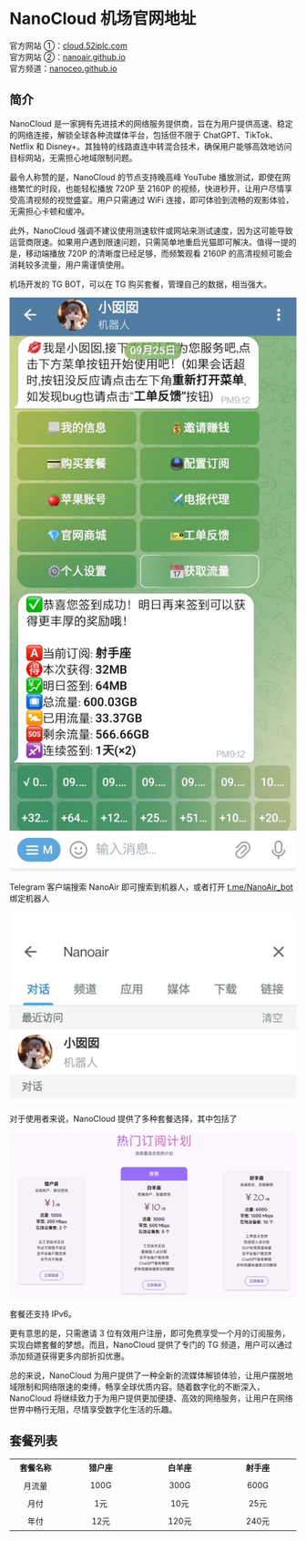 # NanoCloud 机场官网地址

官方网站 ①：[cloud.52iplc.com](https://cloud.52iplc.com)  
官方网站 ②：[nanoair.github.io](https://nanoair.github.io)  
官方频道：[nanoceo.github.io](https://nanoceo.github.io)

## 简介

NanoCloud 是一家拥有先进技术的网络服务提供商，旨在为用户提供高速、稳定的网络连接，解锁全球各种流媒体平台，包括但不限于 ChatGPT、TikTok、Netflix 和 Disney+。其独特的线路直连中转混合技术，确保用户能够高效地访问目标网站，无需担心地域限制问题。

最令人称赞的是，NanoCloud 的节点支持晚高峰 YouTube 播放测试，即使在网络繁忙的时段，也能轻松播放 720P 至 2160P 的视频，快进秒开，让用户尽情享受高清视频的视觉盛宴。用户只需通过 WiFi 连接，即可体验到流畅的观影体验，无需担心卡顿和缓冲。

此外，NanoCloud 强调不建议使用测速软件或网站来测试速度，因为这可能导致运营商限速。如果用户遇到限速问题，只需简单地重启光猫即可解决。值得一提的是，移动端播放 720P 的清晰度已经足够，而频繁观看 2160P 的高清视频可能会消耗较多流量，用户需谨慎使用。

机场开发的 TG BOT，可以在 TG 购买套餐，管理自己的数据，相当强大。

![image](https://raw.githubusercontent.com/nanoair2/nanocloud/main/1.png)

Telegram 客户端搜索 NanoAir 即可搜索到机器人，或者打开 [t.me/NanoAir_bot](https://t.me/NanoAir_bot) 绑定机器人

![image](https://raw.githubusercontent.com/nanoair2/nanocloud/main/3.png)

对于使用者来说，NanoCloud 提供了多种套餐选择，其中包括了

![image](https://raw.githubusercontent.com/nanoair2/nanocloud/main/2.png)

套餐还支持 IPv6。

更有意思的是，只需邀请 3 位有效用户注册，即可免费享受一个月的订阅服务，实现白嫖套餐的梦想。而且，NanoCloud 提供了专门的 TG 频道，用户可以通过添加频道获得更多内部折扣优惠。

总的来说，NanoCloud 为用户提供了一种全新的流媒体解锁体验，让用户摆脱地域限制和网络限速的束缚，畅享全球优质内容。随着数字化的不断深入，NanoCloud 将继续致力于为用户提供更加便捷、高效的网络服务，让用户在网络世界中畅行无阻，尽情享受数字化生活的乐趣。

## 套餐列表

<table style="border-collapse: collapse; width: 100%; height: 201px;">
<tbody>
<tr style="height: 26px;">
<td style="width: 11.2726%; text-align: center; height: 26px;"><strong>套餐名称</strong></td>
<td style="width: 17.2596%; text-align: center; height: 26px;"><strong>猎户座</strong></td>
<td style="width: 17.1843%; text-align: center; height: 26px;"><strong>白羊座</strong></td>
<td style="width: 16.8587%; text-align: center; height: 26px;"><strong>射手座</strong></td>
</tr>
<tr style="height: 26px;">
<td style="width: 11.2726%; text-align: center; height: 26px;">月流量</td>
<td style="width: 17.2596%; text-align: center; height: 26px;">100G</td>
<td style="width: 17.1843%; text-align: center; height: 26px;">300G</td>
<td style="width: 16.8587%; text-align: center; height: 26px;">600G</td>
</tr>
<tr style="height: 26px;">
<td style="width: 11.2726%; text-align: center; height: 26px;">月付</td>
<td style="width: 17.2596%; text-align: center; height: 26px;">1元</td>
<td style="width: 17.1843%; text-align: center; height: 26px;">10元</td>
<td style="width: 16.8587%; text-align: center; height: 26px;">25元</td>
</tr>
<tr style="height: 26px;">
<td style="width: 11.2726%; text-align: center; height: 26px;">年付</td>
<td style="width: 17.2596%; text-align: center; height: 26px;">12元</td>
<td style="width: 17.1843%; text-align: center; height: 26px;">120元</td>
<td style="width: 16.7585%; text-align: center;">240元</td>
</tr>
</tbody>
</table>
